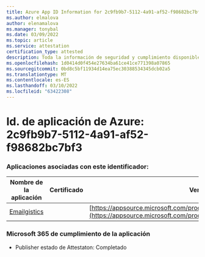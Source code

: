 ```yaml
---
title: Azure App ID Information for 2c9fb9b7-5112-4a91-af52-f98682bc7bf3
ms.author: elmalova
author: elenamalova
ms.manager: tonybal
ms.date: 03/09/2022
ms.topic: article
ms.service: attestation
certification_type: attested
description: Toda la información de seguridad y cumplimiento disponible para 2c9fb9b7-5112-4a91-af52-f98682bc7bf3.
ms.openlocfilehash: 1d0414d0f454e27634ba61ce41ce771398a07865
ms.sourcegitcommit: 0bd8c5bf11934d14ea75ec30388534345dcb02a5
ms.translationtype: MT
ms.contentlocale: es-ES
ms.lasthandoff: 03/10/2022
ms.locfileid: "63422308"
---
```

# <a name="azure-app-id-2c9fb9b7-5112-4a91-af52-f98682bc7bf3"></a>Id. de aplicación de Azure: 2c9fb9b7-5112-4a91-af52-f98682bc7bf3


### <a name="apps-associated-with-this-id"></a>Aplicaciones asociadas con este identificador:
| **Nombre de la aplicación** | **Certificado** | **Ver en AppSource** |
|--------------|---------------|-----------------------|
| [Emailgistics](https://docs.microsoft.com/microsoft-365-app-certification/forward/emailgistics.emailgistics_shared_email) |  | [https://appsource.microsoft.com/product/office/emailgistics.emailgistics_shared_email](https://appsource.microsoft.com/product/office/emailgistics.emailgistics_shared_email) |

### <a name="microsoft-365-app-compliance-status"></a>Microsoft 365 de cumplimiento de la aplicación
- Publisher estado de Attestaton: Completado
